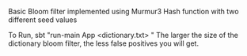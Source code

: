 Basic Bloom filter implemented using Murmur3 Hash function with two different seed values

To Run, sbt "run-main App <dictionary.txt> <word you are looking for> <size of dictionary bloom filter>"
The larger the size of the dictionary bloom filter, the less false positives you will get.